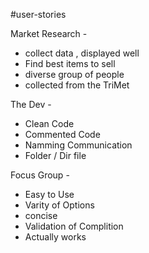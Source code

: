 #user-stories

 Market Research -
 
 - collect data , displayed well
 - Find best items to sell
 - diverse group of people
 - collected from the TriMet

 The Dev -

 - Clean Code
 - Commented Code
 - Namming Communication
 - Folder / Dir file 
 
 Focus Group -

 - Easy to Use
 - Varity of Options
 - concise
 - Validation of Complition
 - Actually works